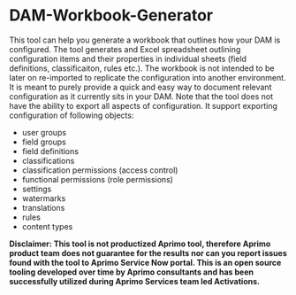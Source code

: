 # DAM-Workbook-Generator

This tool can help you generate a workbook that outlines how your DAM is configured. The tool generates and Excel spreadsheet outlining configuration items and their properties in individual sheets (field definitions, classificaiton, rules etc.). The workbook is not intended to be later on re-imported to replicate the configuration into another environment. It is meant to purely provide a quick and easy way to document relevant configuration as it currently sits in your DAM. Note that the tool does not have the ability to export all aspects of configuration. It support exporting configuration of following objects:
- user groups
- field groups
- field definitions
- classifications
- classification permissions (access control)
- functional permissions (role permissions)
- settings
- watermarks
- translations
- rules
- content types


**Disclaimer: This tool is not productized Aprimo tool, therefore Aprimo product team does not guarantee for the results nor can you report issues found with the tool to Aprimo Service Now portal. This is an open source tooling developed over time by Aprimo consultants and has been successfully utilized during Aprimo Services team led Activations.**

